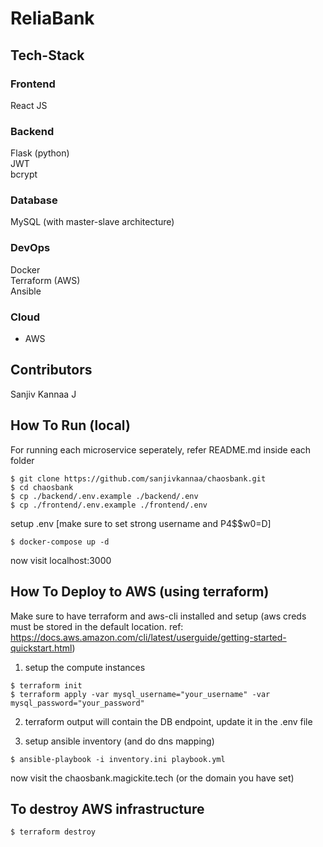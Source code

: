 # ReliaBank

## Tech-Stack

### Frontend

React JS <br>

### Backend

Flask (python) <br>
JWT <br>
bcrypt <br>

### Database

MySQL (with master-slave architecture) <br>

### DevOps

Docker <br>
Terraform (AWS) <br>
Ansible <br>

### Cloud

- AWS

## Contributors

Sanjiv Kannaa J <br>

## How To Run (local)

For running each microservice seperately, refer README.md inside each folder

```
$ git clone https://github.com/sanjivkannaa/chaosbank.git
$ cd chaosbank
$ cp ./backend/.env.example ./backend/.env
$ cp ./frontend/.env.example ./frontend/.env
```

setup .env [make sure to set strong username and P4$$w0=D]

```
$ docker-compose up -d
```

now visit localhost:3000

## How To Deploy to AWS (using terraform)

Make sure to have terraform and aws-cli installed and setup (aws creds must be stored in the default location. ref: https://docs.aws.amazon.com/cli/latest/userguide/getting-started-quickstart.html)

1. setup the compute instances

```
$ terraform init
$ terraform apply -var mysql_username="your_username" -var mysql_password="your_password"
```

2. terraform output will contain the DB endpoint, update it in the .env file

3. setup ansible inventory (and do dns mapping)

```
$ ansible-playbook -i inventory.ini playbook.yml
```

now visit the chaosbank.magickite.tech (or the domain you have set)

## To destroy AWS infrastructure

```
$ terraform destroy
```
